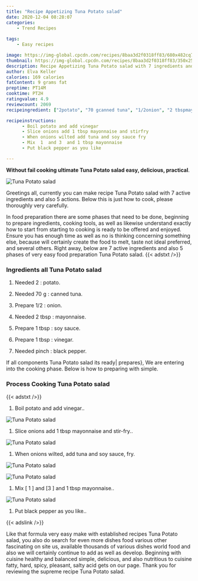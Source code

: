```yaml
---
title: "Recipe Appetizing Tuna Potato salad"
date: 2020-12-04 08:28:07
categories:
    - Trend Recipes
    
tags:
    - Easy recipes

image: https://img-global.cpcdn.com/recipes/8baa3d2f0318ff83/680x482cq70/tuna-potato-salad-recipe-main-photo.jpg
thumbnail: https://img-global.cpcdn.com/recipes/8baa3d2f0318ff83/350x250cq70/tuna-potato-salad-recipe-main-photo.jpg
description: Recipe Appetizing Tuna Potato salad with 7 ingredients and 5 stages of easy cooking.
author: Elva Keller
calories: 169 calories
fatContent: 9 grams fat
preptime: PT14M
cooktime: PT2H
ratingvalue: 4.9
reviewcount: 2069
recipeingredient: ["2potato", "70 gcanned tuna", "1/2onion", "2 tbspmayonnaise", "1 tbspsoy sauce", "1 tbspvinegar", "pinchblack pepper"]

recipeinstructions: 
      - Boil potato and add vinegar 
      - Slice onions add 1 tbsp mayonnaise and stirfry 
      - When onions wilted add tuna and soy sauce fry 
      - Mix  1  and 3  and 1 tbsp mayonnaise 
      - Put black pepper as you like

---
```




**Without fail cooking ultimate Tuna Potato salad easy, delicious, practical**. 


![Tuna Potato salad](https://img-global.cpcdn.com/recipes/8baa3d2f0318ff83/680x482cq70/tuna-potato-salad-recipe-main-photo.jpg "Tuna Potato salad")




Greetings all, currently you can make recipe Tuna Potato salad with 7 active ingredients and also 5 actions. Below this is just how to cook, please thoroughly very carefully.

In food preparation there are some phases that need to be done, beginning to prepare ingredients, cooking tools, as well as likewise understand exactly how to start from starting to cooking is ready to be offered and enjoyed. Ensure you has enough time as well as no is thinking concerning something else, because will certainly create the food to melt, taste not ideal preferred, and several others. Right away, below are 7 active ingredients and also 5 phases of very easy food preparation Tuna Potato salad.
{{< adstxt />}}

### Ingredients all Tuna Potato salad


1. Needed 2 : potato.

1. Needed 70 g : canned tuna.

1. Prepare 1/2 : onion.

1. Needed 2 tbsp : mayonnaise.

1. Prepare 1 tbsp : soy sauce.

1. Prepare 1 tbsp : vinegar.

1. Needed pinch : black pepper.



If all components Tuna Potato salad its ready| prepares}, We are entering into the cooking phase. Below is how to preparing with simple.

### Process Cooking Tuna Potato salad

{{< adstxt />}}


1. Boil potato and add vinegar..



![Tuna Potato salad](https://img-global.cpcdn.com/steps/f177d2a30cc9efb7/160x128cq70/tuna-potato-salad-recipe-step-1-photo.jpg" "Tuna Potato salad")



1. Slice onions add 1 tbsp mayonnaise and stir-fry..



![Tuna Potato salad](https://img-global.cpcdn.com/steps/aca814e29e96970f/160x128cq70/tuna-potato-salad-recipe-step-2-photo.jpg" "Tuna Potato salad")



1. When onions wilted, add tuna and soy sauce, fry.



![Tuna Potato salad](https://img-global.cpcdn.com/steps/45193d31241eaa15/160x128cq70/tuna-potato-salad-recipe-step-3-photo.jpg" "Tuna Potato salad")

![Tuna Potato salad](https://img-global.cpcdn.com/steps/1f8eb3e87302f9c0/160x128cq70/tuna-potato-salad-recipe-step-3-photo.jpg" "Tuna Potato salad")



1. Mix [ 1 ] and [3 ] and 1 tbsp mayonnaise..



![Tuna Potato salad](https://img-global.cpcdn.com/steps/fd779b2a80500ed7/160x128cq70/tuna-potato-salad-recipe-step-4-photo.jpg" "Tuna Potato salad")



1. Put black pepper as you like..





{{< adslink />}}

Like that formula very easy make with established recipes Tuna Potato salad, you also do search for even more dishes food various other fascinating on site us, available thousands of various dishes world food and also we will certainly continue to add as well as develop. Beginning with cuisine healthy and balanced simple, delicious, and also nutritious to cuisine fatty, hard, spicy, pleasant, salty acid gets on our page. Thank you for reviewing the supreme recipe Tuna Potato salad.
